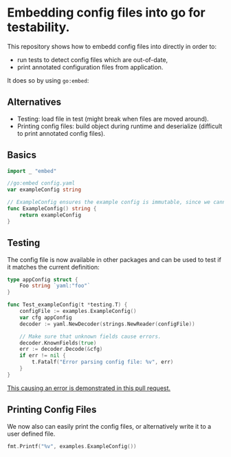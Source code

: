 # Embedding config files into go for testability.

This repository shows how to embedd config files into directly in order to:
- run tests to detect config files which are out-of-date,
- print annotated configuration files from application.

It does so by using `go:embed`:

## Alternatives

- Testing: load file in test (might break when files are moved around).
- Printing config files: build object during runtime and deserialize (difficult to print annotated config files).

## Basics

```go
import _ "embed"

//go:embed config.yaml
var exampleConfig string

// ExampleConfig ensures the example config is immutable, since we cannot embed into a const.
func ExampleConfig() string {
    return exampleConfig
}
```

## Testing

The config file is now available in other packages and can be used to test if it matches the current definition:

```go
type appConfig struct {
    Foo string `yaml:"foo"`
}

func Test_exampleConfig(t *testing.T) {
	configFile := examples.ExampleConfig()
	var cfg appConfig
	decoder := yaml.NewDecoder(strings.NewReader(configFile))

	// Make sure that unknown fields cause errors.
	decoder.KnownFields(true)
	err := decoder.Decode(&cfg)
	if err != nil {
		t.Fatalf("Error parsing config file: %v", err)
	}
}
```

[This causing an error is demonstrated in this pull request.](https://github.com/vembacher-unbasical/poc-go-config-files/pull/1)

## Printing Config Files

We now also can easily print the config files, or alternatively write it to a user defined file.

```go
fmt.Printf("%v", examples.ExampleConfig())
```
